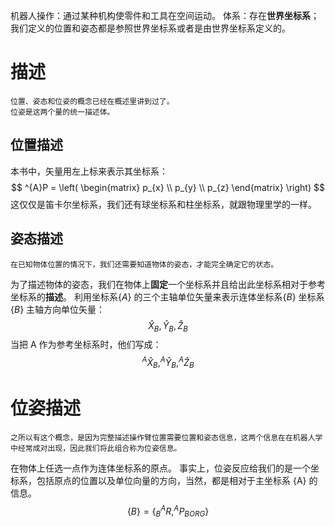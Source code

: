 机器人操作：通过某种机构使零件和工具在空间运动。
体系：存在**世界坐标系**；我们定义的位置和姿态都是参照世界坐标系或者是由世界坐标系定义的。
# 描述
	位置、姿态和位姿的概念已经在概述里讲到过了。
	位姿是这两个量的统一描述体。
## 位置描述
本书中，矢量用左上标来表示其坐标系：
$$
^{A}P = 
\left(
\begin{matrix}
p_{x} \\
p_{y} \\
p_{z}
\end{matrix}
\right)
$$
	这仅仅是笛卡尔坐标系，我们还有球坐标系和柱坐标系，就跟物理里学的一样。
## 姿态描述
	在已知物体位置的情况下，我们还需要知道物体的姿态，才能完全确定它的状态。
为了描述物体的姿态，我们在物体上**固定**一个坐标系并且给出此坐标系相对于参考坐标系的**描述**。
利用坐标系$\{ A \}$ 的三个主轴单位矢量来表示连体坐标系$\{ B \}$
坐标系 $\{ B \}$ 主轴方向单位矢量：
$$
\hat{X}_{B},\hat{Y}_{B},\hat{Z}_{B}
$$
当把 A 作为参考坐标系时，他们写成：
$$
^{A}\hat{X}_{B},^{A}\hat{Y}_{B},^{A}\hat{Z}_{B}
$$


# 位姿描述
	之所以有这个概念，是因为完整描述操作臂位置需要位置和姿态信息，这两个信息在在机器人学中经常成对出现，因此我们将此组合称为位姿信息。
在物体上任选一点作为连体坐标系的原点。
事实上，位姿反应给我们的是一个坐标系，包括原点的位置以及单位向量的方向，当然，都是相对于主坐标系 {A} 的信息。
$$
\{ B \} = \{ ^{A}_{B}R,^{A}P_{BORG} \}
$$

